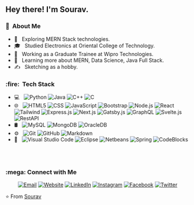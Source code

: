 <h2> Hey there! I'm Sourav.</h2>

<h3> 👨 &nbsp;About Me </h3>

- 🤔 &nbsp; Exploring MERN Stack technologies.
- 🎓 &nbsp; Studied Electronics at Oriental College of Technology.
- 💼 &nbsp; Working as a Graduate Trainee at Wipro Technologies.
- 🌱 &nbsp; Learning more about MERN, Data Science, Java Full Stack.
- ✍️ &nbsp; Sketching as a hobby.

<h3>:fire: &nbsp;Tech Stack</h3>

- 💻 &nbsp;
  ![Python](https://img.shields.io/badge/-Python-333333?style=flat&logo=python)
  ![Java](https://img.shields.io/badge/-Java-333333?style=flat&logo=Java&logoColor=007396)
  ![C++](https://img.shields.io/badge/-C++-333333?style=flat&logo=C%2B%2B&logoColor=00599C)
  ![C](https://img.shields.io/badge/C-00599C?style=for-the-badge&logo=c&logoColor=white)
- 🌐 &nbsp;
  ![HTML5](https://img.shields.io/badge/-HTML5-333333?style=flat&logo=HTML5)
  ![CSS](https://img.shields.io/badge/-CSS-333333?style=flat&logo=CSS3&logoColor=1572B6)
  ![JavaScript](https://img.shields.io/badge/-JavaScript-333333?style=flat&logo=javascript)
  ![Bootstrap](https://img.shields.io/badge/-Bootstrap-333333?style=flat&logo=bootstrap&logoColor=563D7C)
  ![Node.js](https://img.shields.io/badge/-Node.js-333333?style=flat&logo=node.js)
  ![React](https://img.shields.io/badge/-React-333333?style=flat&logo=react)
  ![Tailwind](https://img.shields.io/badge/-Tailwind-333333?style=flat&logo=tailwind-css)
  ![Express.js](https://img.shields.io/badge/-Express-333333?style=flat&logo=express)
  ![Next.js](https://img.shields.io/badge/-Next-333333?style=flat&logo=next.js)
  ![Gatsby.js](https://img.shields.io/badge/-Gatsby-333333?style=flat&logo=gatsby)
  ![GraphQL](https://img.shields.io/badge/-GraphQL-333333?style=flat&logo=graphql)
  ![Svelte.js](https://img.shields.io/badge/-Svelte-333333?style=flat&logo=svelte)
  ![RestAPI](https://img.shields.io/badge/Rest-API-/blue)
- 🛢 &nbsp;
  ![MySQL](https://img.shields.io/badge/-MySQL-333333?style=flat&logo=mysql)
  ![MongoDB](https://img.shields.io/badge/-MongoDB-333333?style=flat&logo=mongodb)
  ![OracleDB](https://img.shields.io/badge/-Oracle-333333?style=flat&logo=oracle)
- ⚙️ &nbsp;
  ![Git](https://img.shields.io/badge/-Git-333333?style=flat&logo=git)
  ![GitHub](https://img.shields.io/badge/-GitHub-333333?style=flat&logo=github)
  ![Markdown](https://img.shields.io/badge/-Markdown-333333?style=flat&logo=markdown)
- 🔧 &nbsp;
  ![Visual Studio Code](https://img.shields.io/badge/-Visual%20Studio%20Code-333333?style=flat&logo=visual-studio-code&logoColor=007ACC)
  ![Eclipse](https://img.shields.io/badge/-Eclipse-333333?style=flat&logo=eclipse-ide&logoColor=2C2255)
  ![Netbeans](https://img.shields.io/badge/Netbeans-IDE-white)
  ![Spring](https://img.shields.io/badge/-Spring-333333?style=flat&logo=spring)
  ![CodeBlocks](https://img.shields.io/badge/CodeBlocks-IDE-blue)
<br/>
<br/>

<h3>  :mega: Connect with Me </h3>

<p align="center">
<a href="mailto:isauravshing@gmail.com"><img alt="Email" src="https://img.shields.io/badge/Email-isauravshing@gmail.com-yellow?style=flat-square&logo=gmail"></a>
<a href="https://sauraevshing-portfolio.netlify.app/"><img alt="Website" src="https://img.shields.io/badge/Portfolio-black?style=flat-square&logo=next.js"></a>
<a href="https://www.linkedin.com/in/sourav-kumar-823b7415b/"><img alt="LinkedIn" src="https://img.shields.io/badge/LinkedIn-Sourav%20Kumar%20-blue?style=flat-square&logo=linkedin"></a>
<a href="https://www.instagram.com/sauraevshing/"><img alt="Instagram" src="https://img.shields.io/badge/Instagram-Sauraevshing-red?style=flat-square&logo=instagram"></a>
<a href="https://www.facebook.com/sauraevshing/"><img alt="Facebook" src="https://img.shields.io/badge/Facebook-Sauraevshing-skyblue?style=flat-square&logo=facebook"></a>
<a href="https://twitter.com/thisis_souraev"><img alt="Twitter" src="https://img.shields.io/badge/Facebook-Souraev-blue?style=flat-square&logo=twitter"></a>
</p>

⭐️ From [Sourav](https://github.com/Souraevshing)
